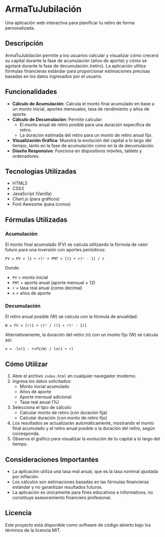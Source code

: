 # ArmaTuJubilación

Una aplicación web interactiva para planificar tu retiro de forma personalizada.

## Descripción

ArmaTuJubilación permite a los usuarios calcular y visualizar cómo crecerá su capital durante la fase de acumulación (años de aporte) y cómo se agotará durante la fase de decumulación (retiro). La aplicación utiliza fórmulas financieras estándar para proporcionar estimaciones precisas basadas en los datos ingresados por el usuario.

## Funcionalidades

- **Cálculo de Acumulación**: Calcula el monto final acumulado en base a un monto inicial, aportes mensuales, tasa de rendimiento y años de aporte.
- **Cálculo de Decumulación**: Permite calcular:
  - El monto anual de retiro posible para una duración específica de retiro.
  - La duración estimada del retiro para un monto de retiro anual fijo.
- **Visualización Gráfica**: Muestra la evolución del capital a lo largo del tiempo, tanto en la fase de acumulación como en la de decumulación.
- **Diseño Responsivo**: Funciona en dispositivos móviles, tablets y ordenadores.

## Tecnologías Utilizadas

- HTML5
- CSS3
- JavaScript (Vanilla)
- Chart.js (para gráficos)
- Font Awesome (para íconos)

## Fórmulas Utilizadas

### Acumulación
El monto final acumulado (FV) se calcula utilizando la fórmula de valor futuro para una inversión con aportes periódicos:

```
FV = PV × (1 + r)ⁿ + PMT × [(1 + r)ⁿ - 1] / r
```

Donde:
- `PV` = monto inicial
- `PMT` = aporte anual (aporte mensual × 12)
- `r` = tasa real anual (como decimal)
- `n` = años de aporte

### Decumulación
El retiro anual posible (W) se calcula con la fórmula de anualidad:

```
W = FV × [r(1 + r)ⁿ / ((1 + r)ⁿ - 1)]
```

Alternativamente, la duración del retiro (n) con un monto fijo (W) se calcula así:

```
n = -ln(1 - r×FV/W) / ln(1 + r)
```

## Cómo Utilizar

1. Abre el archivo `index.html` en cualquier navegador moderno.
2. Ingresa los datos solicitados:
   - Monto inicial acumulado
   - Años de aporte
   - Aporte mensual adicional
   - Tasa real anual (%)
3. Selecciona el tipo de cálculo:
   - Calcular monto de retiro (con duración fija)
   - Calcular duración (con monto de retiro fijo)
4. Los resultados se actualizarán automáticamente, mostrando el monto final acumulado y el retiro anual posible o la duración del retiro, según corresponda.
5. Observa el gráfico para visualizar la evolución de tu capital a lo largo del tiempo.

## Consideraciones Importantes

- La aplicación utiliza una tasa real anual, que es la tasa nominal ajustada por inflación.
- Los cálculos son estimaciones basadas en las fórmulas financieras estándar y no garantizan resultados futuros.
- La aplicación es únicamente para fines educativos e informativos, no constituye asesoramiento financiero profesional.

## Licencia

Este proyecto está disponible como software de código abierto bajo los términos de la licencia MIT. 
